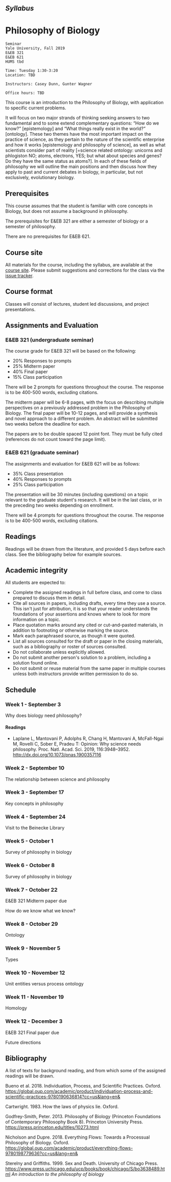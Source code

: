 ## *Syllabus*

# Philosophy of Biology

	Seminar
	Yale University, Fall 2019
	E&EB 321
	E&EB 621
	HUMS tbd

	Time: Tuesday 1:30-3:20
	Location: TBD

	Instructors: Casey Dunn, Gunter Wagner

	Office hours: TBD


This course is an introduction to the Philosophy of Biology, with application to
specific current problems.

It will focus on two major strands of thinking seeking answers to two fundamental and to some extend complementary questions: “How do we know?” [epistemology] and “What things really exist in the world?” [ontology]. These two themes have the most important impact on the practice of science, as they pertain to the nature of the scientific enterprise and how it works [epistemology and philosophy of science], as well as what scientists consider part of reality [=science related ontology: unicorns and phlogiston NO; atoms, electrons, YES; but what about species and genes? Do they have the same status as atoms?]. In each of these fields of philosophy we will outline the main positions and then discuss how they apply to past and current debates in biology, in particular, but not exclusively, evolutionary biology.


## Prerequisites

This course assumes that the student is familiar with core concepts in Biology, but does
not assume a background in philosophy.

The prerequisites for E&EB 321 are either a semester of biology or a semester of philosophy.

There are no prerequisites for E&EB 621.

## Course site

All materials for the course, including the syllabus, are available at the [course site](https://github.com/caseywdunn/course_bio_philosophy). Please submit suggestions and corrections for the class via the [issue tracker](https://github.com/caseywdunn/course_bio_philosophy/issues).

## Course format

Classes will consist of lectures, student led discussions, and project presentations.

## Assignments and Evaluation

### E&EB 321 (undergraduate seminar)

The course grade for E&EB 321 will be based on the following:

- 20% Responses to prompts
- 25% Midterm paper
- 40% Final paper
- 15% Class participation

There will be 2 prompts for questions throughout the course. The response is to be
400-500 words, excluding citations.

The midterm paper will be 6-8 pages, with the focus on describing multiple perspectives on a previously addressed problem in the Philosophy of Biology. The final paper will be 10-12 pages, and will provide a synthesis and novel approach to a different problem. An abstract will be submitted two weeks before the deadline for each.

The papers are to be double spaced 12 point font. They must be fully cited (references do not count toward the page limit).

### E&EB 621 (graduate seminar)

The assignments and evaluation for E&EB 621 will be as follows:

- 35% Class presentation
- 40% Responses to prompts
- 25% Class participation

The presentation will be 30 minutes (including questions) on a topic relevant to the graduate student's
research. It will be in the last class, or in the preceding two weeks depending on enrollment.

There will be 4 prompts for questions throughout the course. The response is to be
400-500 words, excluding citations.



## Readings

Readings will be drawn from the literature, and provided 5 days before each class. See the bibliography below
for example sources.

## Academic integrity

All students are expected to:

- Complete the assigned readings in full before class, and come to class prepared to discuss them in detail.
- Cite all sources in papers, including drafts, every time they use a source. This isn't just for attribution,
it is so that your reader understands the foundations of your assertions and knows where
to look for more information on a topic.
- Place quotation marks around any cited or cut-and-pasted materials, in addition to footnoting or otherwise marking the source.
- Mark each paraphrased source, as though it were quoted.
- List all sources consulted for the draft or paper in the closing materials, such as a bibliography or roster of sources consulted.
- Do not collaborate unless explicitly allowed.
- Do not submit another person's solution to a problem, including a solution found online.
- Do not submit or reuse material from the same paper in multiple courses unless both instructors provide written permission to do so.




## Schedule

### Week 1 - September 3

Why does biology need philosophy?

#### Readings
- Laplane L, Mantovani P, Adolphs R, Chang H, Mantovani A, McFall-Ngai M, Rovelli C, Sober E, Pradeu T: Opinion: Why science needs philosophy. Proc. Natl. Acad. Sci. 2019, 116:3948–3952. http://dx.doi.org/10.1073/pnas.1900357116

### Week 2 - September 10

The relationship between science and philosophy

### Week 3 - September 17

Key concepts in philosophy

### Week 4 - September 24

Visit to the Beinecke Library

### Week 5 - October 1

Survey of philosophy in biology

### Week 6 - October 8

Survey of philosophy in biology

### Week 7 - October 22

E&EB 321 Midterm paper due

How do we know what we know?

### Week 8 - October 29

Ontology

### Week 9 - November 5

Types

### Week 10 - November 12

Unit entities versus process ontology

### Week 11 - November 19

Homology

### Week 12 - December 3

E&EB 321 Final paper due

Future directions



## Bibliography

A list of texts for background reading, and from which some of the assigned readings will be drawn.

Bueno et al. 2018. Individuation, Process, and Scientific Practices. Oxford. https://global.oup.com/academic/product/individuation-process-and-scientific-practices-9780190636814?cc=us&lang=en&

Cartwright. 1983. How the laws of physics lie. Oxford.

Godfrey-Smith, Peter. 2013. Philosophy of Biology (Princeton Foundations of Contemporary Philosophy Book 8). Princeton University Press. https://press.princeton.edu/titles/10273.html

Nicholson and Dupre. 2018. Everything Flows: Towards a Processual Philosophy of Biology. Oxford. https://global.oup.com/academic/product/everything-flows-9780198779636?cc=us&lang=en&

Sterelny and Griffiths. 1999. Sex and Death. University of Chicago Press. https://www.press.uchicago.edu/ucp/books/book/chicago/S/bo3638489.html *An introduction to the philosophy of biology*
